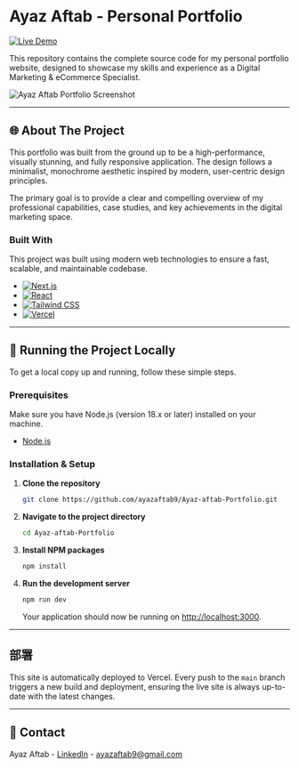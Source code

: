 # Ayaz Aftab - Personal Portfolio

[![Live Demo](https://img.shields.io/badge/Live-Demo-brightgreen?style=for-the-badge)](https://ayaz-aftab-portfolio.vercel.app/)

This repository contains the complete source code for my personal portfolio website, designed to showcase my skills and experience as a Digital Marketing & eCommerce Specialist.

![Ayaz Aftab Portfolio Screenshot](https://raw.githubusercontent.com/ayazaftab9/Ayaz-aftab-Portfolio/main/public/images/portfolio-hero-screenshot.png)

---

## 🌐 About The Project

This portfolio was built from the ground up to be a high-performance, visually stunning, and fully responsive application. The design follows a minimalist, monochrome aesthetic inspired by modern, user-centric design principles.

The primary goal is to provide a clear and compelling overview of my professional capabilities, case studies, and key achievements in the digital marketing space.

### Built With

This project was built using modern web technologies to ensure a fast, scalable, and maintainable codebase.

*   [![Next.js](https://img.shields.io/badge/Next.js-000000?style=for-the-badge&logo=nextdotjs&logoColor=white)](https://nextjs.org/)
*   [![React](https://img.shields.io/badge/React-20232A?style=for-the-badge&logo=react&logoColor=61DAFB)](https://reactjs.org/)
*   [![Tailwind CSS](https://img.shields.io/badge/Tailwind_CSS-38B2AC?style=for-the-badge&logo=tailwind-css&logoColor=white)](https://tailwindcss.com/)
*   [![Vercel](https://img.shields.io/badge/Vercel-000000?style=for-the-badge&logo=vercel&logoColor=white)](https://vercel.com/)

---

## 🚀 Running the Project Locally

To get a local copy up and running, follow these simple steps.

### Prerequisites

Make sure you have Node.js (version 18.x or later) installed on your machine.
*   [Node.js](https://nodejs.org/)

### Installation & Setup

1.  **Clone the repository**
    ```sh
    git clone https://github.com/ayazaftab9/Ayaz-aftab-Portfolio.git
    ```
2.  **Navigate to the project directory**
    ```sh
    cd Ayaz-aftab-Portfolio
    ```
3.  **Install NPM packages**
    ```sh
    npm install
    ```
4.  **Run the development server**
    ```sh
    npm run dev
    ```
    Your application should now be running on [http://localhost:3000](http://localhost:3000).

---

## 部署

This site is automatically deployed to Vercel. Every push to the `main` branch triggers a new build and deployment, ensuring the live site is always up-to-date with the latest changes.

---

## 📧 Contact

Ayaz Aftab - [LinkedIn](https://www.linkedin.com/in/ayaz-aftab-digital-marketing-specialist) - ayazaftab9@gmail.com